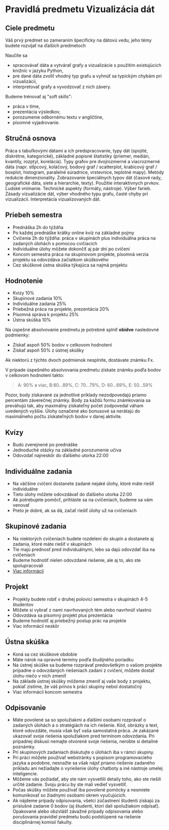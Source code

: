 # Pravidlá predmetu Vizualizácia dát

## Ciele predmetu

Váš prvý predmet so zameraním špecificky na dátovú vedu, jeho témy budete rozvíjať na ďalších predmetoch

Naučíte sa 

* spracovávať dáta a vytvárať grafy a vizualizácie s použitím existujúcich knižníc v jazyku Python,
* pre dané dáta zvoliť vhodný typ grafu a vyhnúť sa typickým chybám pri vizualizácii,
* interpretovať grafy a vyvodzovať z nich závery.

Budeme trénovať aj "soft skills":

* práca v tíme,
* prezentácia výsledkov,
* porozumenie odbornému textu v angličtine,
* písomné vyjadrovanie.

## Stručná osnova

Práca s tabuľkovými dátami a ich predspracovanie, typy dát (spojité, diskrétne, kategorické), základné popisné štatistiky (priemer, medián, kvantily, rozptyl, korelácia). Typy grafov pre dvojrozmerné a viacrozmerné dáta (napr. stĺpcový, koláčový, bodový graf / scatterplot, krabicový graf / boxplot, histogram, paralelné súradnice, vrstevnice, teplotné mapy). Metódy redukcie dimenzionality. Zobrazovanie špeciálnych typov dát (časové rady, geografické dáta, siete a hierarchie, texty). Použitie interaktívnych prvkov. Ľudské vnímanie. Technické aspekty (formáty, nástroje). Výber farieb. Zásady vizualizácie dát, výber vhodného typu grafu, časté chyby pri vizualizácii. Interpretácia vizualizovaných dát.

## Priebeh semestra

* Prednáška 2h do týždňa
* Po každej prednáške krátky online kvíz na základné pojmy
* Cvičenia 2h do týždňa: práca v skupinách plus individuálna práca na zadaných úlohách s pomocou cvičiacich
* Individuálne úlohy môžete dokončiť aj pár dní po cvičení
* Koncom semestra práca na skupinovom projekte, písomná verzia projektu sa odovzdáva začiatkom skúškového
* Cez skúškové ústna skúška týkajúca sa najmä projektu

## Hodnotenie

* Kvízy 10%
* Skupinové zadania 10%
* Individuálne zadania 25%
* Priebežná práca na projekte, prezentácia 20%
* Písomná správa k projektu 25% 
* Ústna skúška 10%

Na úspešné absolvovanie predmetu je potrebné splniť **obidve** nasledovné podmienky:

* Získať aspoň 50% bodov v celkovom hodnotení
* Získať aspoň 50% z ústnej skúšky

Ak niektorú z týchto dvoch podmienok nesplníte, dostávate známku Fx.

V prípade úspešného absolvovania predmetu získate známku podľa bodov v celkovom hodnotení takto:
> A: 90% a viac, B:80...89%, C: 70...79%, D: 60...69%, E: 50...59%

Pozor, body získavané za jednotlivé príklady nezodpovedajú priamo percentám záverečnej známky. Body za každú formu známkovania sa preváhujú tak, aby maximálny získateľný počet zodpovedal váham uvedených vyššie. Úlohy označené ako bonusové sa nerátajú do maximálneho počtu získateľných bodov v danej aktivite.

## Kvízy

* Budú zverejnené po prednáške
* Jednoduché otázky na základné porozumenie učiva
* Odovzdať najneskôr do ďalšieho utorka 22:00

## Individuálne zadania

* Na väčšine cvičení dostanete zadané nejaké úlohy, ktoré máte riešiť individuálne
* Tieto úlohy môžete odovzdávať do ďalšieho utorka 22:00
* Ak potrebujete pomôcť, prihláste sa na cvičeniach, budeme sa vám venovať
* Preto je dobré, ak sa dá, začať riešiť úlohy už na cvičeniach

## Skupinové zadania

* Na niektorých cvičeniach budete rozdelení do skupín a dostanete aj zadania, ktoré máte riešiť v skupinách
* Tie majú prednosť pred individuálnymi, lebo sa dajú odovzdať iba na cvičeniach
* Budeme hodnotiť nielen odovzdané riešenie, ale aj to, ako ste spolupracovali 
* [Viac informácií](Groups.md)

## Projekt

* Projekty budete robiť v druhej polovici semestra v skupinách 4-5 študentov
* Môžete si vybrať z nami navrhovaných tém alebo navrhnúť vlastnú
* Odovzdáva sa písomný projekt plus prezentácia
* Budeme hodnotiť aj priebežný postup prác na projekte
* Viac informácií neskôr
 
## Ústna skúška

* Koná sa cez skúškové obdobie
* Máte nárok na opravné termíny podľa študijného poriadku
* Na ústnej skúške sa budeme rozprávať predovšetkým o vašom projekte prípadne o odovzdaných riešeniach zadaní z cvičení, môžete dostať úlohu niečo v nich zmeniť
* Na základe ústnej skúšky môžeme zmeniť aj vaše body z projektu, pokiaľ zistíme, že váš prínos k práci skupiny nebol dostatočný
* Viac informácií koncom semestra

## Odpisovanie

* Máte povolené sa so spolužiakmi a ďalšími osobami rozprávať o zadaných úlohách a o stratégiách na ich riešenie. Kód, obrázky a text, ktoré odovzdáte, musia však byť vaša samostatná práca. Je zakázané ukazovať svoje riešenia spolužiakom pred termínom odovzdania. Pri prípadnej diskusii nemajte otvorené svoje riešenia, nerobte si detailné poznámky.
* Pri skupinových zadaniach diskutujte o úlohách iba v rámci skupiny.
* Pri práci môžete používať webstránky s popisom programovacieho jazyka a podobne, nesnažte sa však nájsť priamo riešenie zadaného príkladu ani nežiadajte o vyriešenie úlohy chatboty a iné nástroje umelej inteligencie.
* Môžeme vás požiadať, aby ste nám vysvetlili detaily toho, ako ste riešili určité zadanie. Svoju prácu by ste mali vedieť vysvetliť.
* Počas skúšky môžete používať iba povolené pomôcky a nesmiete komunikovať so žiadnymi osobami okrem vyučujúcich.
* Ak nájdeme prípady odpisovania, všetci zúčastnení študenti získajú za príslušné zadanie 0 bodov (aj študenti, ktorí dali spolužiakom odpísať). Opakované alebo obzvlášť závažné prípady odpisovania alebo porušovania pravidiel predmetu budú podstúpené na riešenie disciplinárnej komisii fakulty.
